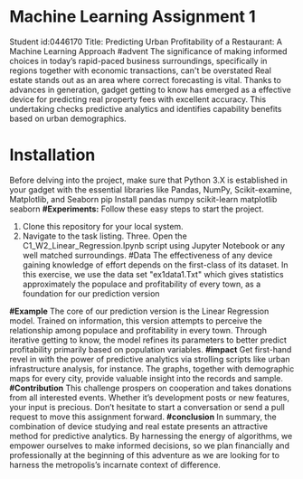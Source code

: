 # Machine Learning Assignment 1
Student id:0446170
Title: Predicting Urban Profitability of a Restaurant: A Machine Learning Approach
#advent
The significance of making informed choices in today’s rapid-paced business surroundings, specifically in regions together with economic transactions, can't be overstated Real estate stands out as an area where correct forecasting is vital. Thanks to advances in generation, gadget getting to know has emerged as a effective device for predicting real property fees with excellent accuracy. This undertaking checks predictive analytics and identifies capability benefits based on urban demographics.
# Installation
Before delving into the project, make sure that Python 3.X is established in your gadget with the essential libraries like Pandas, NumPy, Scikit-examine, Matplotlib, and Seaborn
pip Install pandas numpy scikit-learn matplotlib seaborn
**#Experiments:**
Follow these easy steps to start the project.
1. Clone this repository for your local system.
2. Navigate to the task listing.
Three. Open the C1_W2_Linear_Regression.Ipynb script using Jupyter Notebook or any well matched surroundings.
#Data
The effectiveness of any device gaining knowledge of effort depends on the first-class of its dataset. In this exercise, we use the data set "ex1data1.Txt" which gives statistics approximately the populace and profitability of every town, as a foundation for our prediction version

**#Example**
The core of our prediction version is the Linear Regression model. Trained on information, this version attempts to perceive the relationship among populace and profitability in every town. Through iterative getting to know, the model refines its parameters to better predict profitability primarily based on population variables.
**#impact**
Get first-hand revel in with the power of predictive analytics via strolling scripts like urban infrastructure analysis, for instance. The graphs, together with demographic maps for every city, provide valuable insight into the records and sample.
**#Contribution**
This challenge prospers on cooperation and takes donations from all interested events. Whether it’s development posts or new features, your input is precious. Don’t hesitate to start a conversation or send a pull request to move this assignment forward.
**#conclusion**
In summary, the combination of device studying and real estate presents an attractive method for predictive analytics. By harnessing the energy of algorithms, we empower ourselves to make informed decisions, so we plan financially and professionally at the beginning of this adventure as we are looking for to harness the metropolis’s incarnate context of difference.
